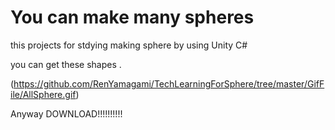 # You can make many spheres

this projects for stdying making sphere by using Unity C#

you can get these shapes .

(https://github.com/RenYamagami/TechLearningForSphere/tree/master/GifFile/AllSphere.gif)


Anyway DOWNLOAD!!!!!!!!!!
